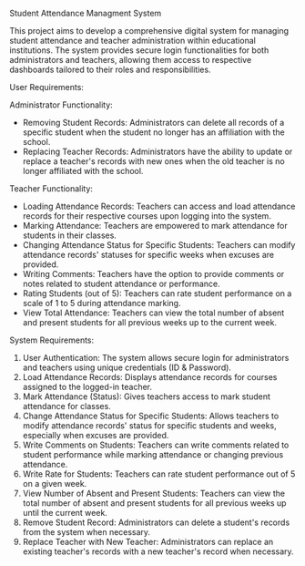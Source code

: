 Student Attendance Managment System

This project aims to develop a comprehensive digital system for managing student attendance and teacher administration within educational institutions. 
The system provides secure login functionalities for both administrators and teachers, allowing them access to respective dashboards tailored to their roles and responsibilities.

User Requirements:

Administrator Functionality:
- Removing Student Records: Administrators can delete all records of a specific student when the student no longer has an affiliation with the school.
- Replacing Teacher Records: Administrators have the ability to update or replace a teacher's records with new ones when the old teacher is no longer affiliated with the school.

Teacher Functionality:
- Loading Attendance Records: Teachers can access and load attendance records for their respective courses upon logging into the system.
- Marking Attendance: Teachers are empowered to mark attendance for students in their classes.
- Changing Attendance Status for Specific Students: Teachers can modify attendance records' statuses for specific weeks when excuses are provided.
- Writing Comments: Teachers have the option to provide comments or notes related to student attendance or performance.
- Rating Students (out of 5): Teachers can rate student performance on a scale of 1 to 5 during attendance marking.
- View Total Attendance: Teachers can view the total number of absent and present students for all previous weeks up to the current week.

System Requirements:

1. User Authentication: The system allows secure login for administrators and teachers using unique credentials (ID & Password).
2. Load Attendance Records: Displays attendance records for courses assigned to the logged-in teacher.
3. Mark Attendance (Status): Gives teachers access to mark student attendance for classes.
4. Change Attendance Status for Specific Students: Allows teachers to modify attendance records' status for specific students and weeks, especially when excuses are provided.
5. Write Comments on Students: Teachers can write comments related to student performance while marking attendance or changing previous attendance.
6. Write Rate for Students: Teachers can rate student performance out of 5 on a given week.
7. View Number of Absent and Present Students: Teachers can view the total number of absent and present students for all previous weeks up until the current week.
8. Remove Student Record: Administrators can delete a student's records from the system when necessary.
9. Replace Teacher with New Teacher: Administrators can replace an existing teacher's records with a new teacher's record when necessary.
